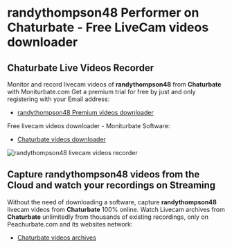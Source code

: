 # randythompson48 Performer on Chaturbate - Free LiveCam videos downloader

## Chaturbate Live Videos Recorder

Monitor and record livecam videos of **randythompson48** from **Chaturbate** with Moniturbate.com
Get a premium trial for free by just and only registering with your Email address:
* [randythompson48 Premium videos downloader](https://moniturbate.com/request-demo-licence-key.html)

Free livecam videos downloader - Moniturbate Software:
* [Chaturbate videos downloader](https://moniturbate.com/moniturbate-download-software.html)

![randythompson48 livecam videos recorder](https://peachurnet.com/templates/moniturbate-software.png)


## Capture randythompson48 videos from the Cloud and watch your recordings on Streaming

Without the need of downloading a software, capture **randythompson48** livecam videos from **Chaturbate** 100% online.
Watch Livecam archives from **Chaturbate** unlimitedly from thousands of existing recordings, only on Peachurbate.com and its websites network:
* [Chaturbate videos archives](https://peachurnet.com/)